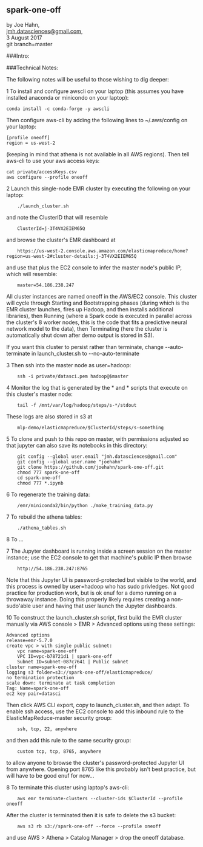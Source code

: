 ## spark-one-off 

by Joe Hahn,<br />
jmh.datasciences@gmail.com,<br />
3 August 2017<br />
git branch=master

###Intro:

###Technical Notes:

The following notes will be useful to those wishing to dig deeper:

1 To install and configure awscli on your laptop (this assumes you have installed anaconda or minicondo
on your laptop):

    conda install -c conda-forge -y awscli


Then configure aws-cli by adding the following lines to ~/.aws/config on your laptop:

    [profile oneoff]
    region = us-west-2


(keeping in mind that athena is not available in all AWS regions). Then tell aws-cli to use your aws access keys:

    cat private/accessKeys.csv
    aws configure --profile oneoff


2 Launch this single-node EMR cluster by executing the following on your laptop: 

        ./launch_cluster.sh


and note the ClusterID that will resemble

        ClusterId=j-3T4VX2EIEM65Q


and browse the cluster's EMR dashboard at

        https://us-west-2.console.aws.amazon.com/elasticmapreduce/home?region=us-west-2#cluster-details:j-3T4VX2EIEM65Q


and use that plus the EC2 console to infer the master node's public IP, which will resemble:

        master=54.186.238.247


All cluster instances are named oneoff in the AWS/EC2 console.
This cluster will cycle through Starting and Bootstrapping phases
(during which is the EMR cluster launches, fires up Hadoop, and then installs additional libraries),
then Running (where a Spark code is executed in parallel across the cluster's 8 worker nodes,
this is the code that fits a predictive neural network model to the data),
then Terminating (here the cluster is automatically shut down after demo output is stored in S3).

If you want this cluster to persist rather than terminate, change --auto-terminate in
launch_cluster.sh to --no-auto-terminate


3 Then ssh into the master node as user=hadoop:

        ssh -i private/datasci.pem hadoop@$master


4 Monitor the log that is generated by the * and * scripts that execute on
this cluster's master node:

        tail -f /mnt/var/log/hadoop/steps/s-*/stdout


These logs are also stored in s3 at

        mlp-demo/elasticmapreduce/$ClusterId/steps/s-something


5 To clone and push to this repo on master, with permissions adjusted so that 
jupyter can also save its notebooks in this directory:

        git config --global user.email "jmh.datasciences@gmail.com"
        git config --global user.name "joehahn"
        git clone https://github.com/joehahn/spark-one-off.git
        chmod 777 spark-one-off
        cd spark-one-off
        chmod 777 *.ipynb


6 To regenerate the training data:

        /emr/miniconda2/bin/python ./make_training_data.py


7 To rebuild the athena tables:

        ./athena_tables.sh


8 To ...


7 The Jupyter dashboard is running inside a screen session
on the master instance; use the EC2 console to get that machine's
public IP then browse

        http://54.186.238.247:8765


Note that this Jupyter UI is password-protected but visible to the world,
and this process is owned by user=hadoop who has sudo privledges. Not good practice for
production work, but is ok enuf for a demo running on a throwaway
instance. Doing this properly likely requires creating a non-sudo'able user
and having that user launch the Jupyter dashboards.


10 To construct the launch_cluster.sh script, first build the EMR cluster manually via
AWS console > EMR > Advanced options using these settings:

    Advanced options
    release=emr-5.7.0
    create vpc > with single public subnet:
        vpc name=spark-one-off
        VPC ID=vpc-b78721d1 | spark-one-off
        Subnet ID=subnet-087c7641 | Public subnet
    cluster name=spark-one-off
    logging s3 folder=s3://spark-one-off/elasticmapreduce/
    no termination protection
    scale down: terminate at task completion
    Tag: Name=spark-one-off
    ec2 key pair=datasci


Then click AWS CLI export, copy to launch_cluster.sh, and then adapt. To enable ssh access,
use the EC2 console to add this inbound rule to the ElasticMapReduce-master security group: 

        ssh, tcp, 22, anywhere


and then add this rule to the same security group:

        custom tcp, tcp, 8765, anywhere


to allow anyone to browse the cluster's password-protected Jupyter UI from anywhere.
Opening port 8765 like this probably isn't best practice, but will have to be good enuf
for now...


8 To terminate this cluster using laptop's aws-cli:

        aws emr terminate-clusters --cluster-ids $ClusterId --profile oneoff


After the cluster is terminated then it is safe to delete the s3 bucket:

        aws s3 rb s3://spark-one-off --force --profile oneoff


and use AWS > Athena > Catalog Manager > drop the oneoff database.
